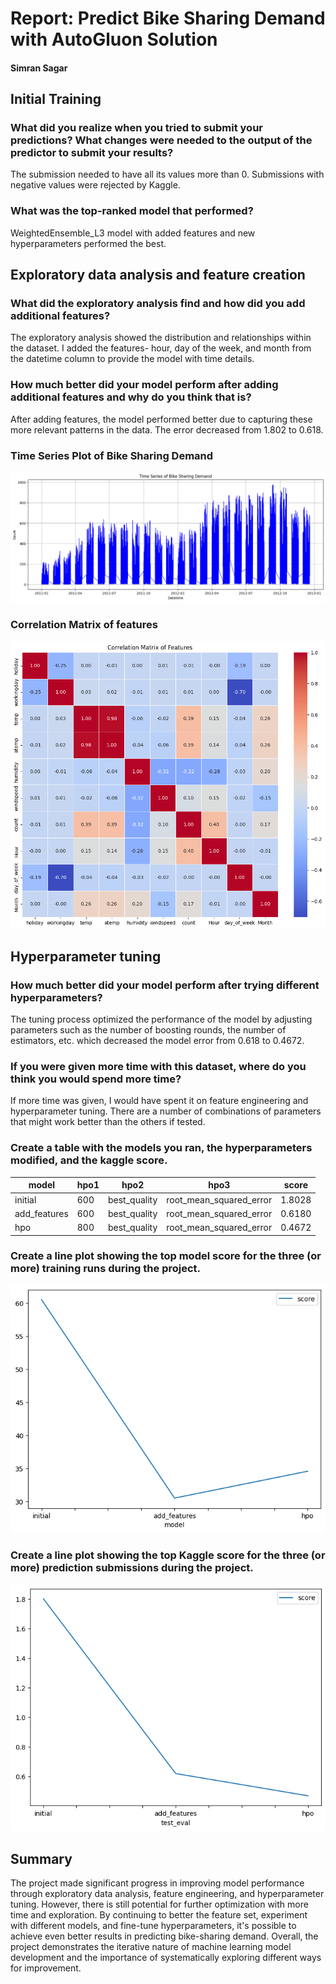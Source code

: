# Report: Predict Bike Sharing Demand with AutoGluon Solution
#### Simran Sagar

## Initial Training
### What did you realize when you tried to submit your predictions? What changes were needed to the output of the predictor to submit your results?
The submission needed to have all its values more than 0. Submissions with negative values were rejected by Kaggle.

### What was the top-ranked model that performed?
WeightedEnsemble_L3 model with added features and new hyperparameters performed the best.

## Exploratory data analysis and feature creation
### What did the exploratory analysis find and how did you add additional features?
The exploratory analysis showed the distribution and relationships within the dataset. 
I added the features- hour, day of the week, and month from the datetime column to provide the model with time details.

### How much better did your model perform after adding additional features and why do you think that is?
After adding features, the model performed better due to capturing these more relevant patterns in the data. The error decreased from 1.802 to 0.618.

### Time Series Plot of Bike Sharing Demand

![](img/time_series.png)

### Correlation Matrix of features

![](img/corr.png)

## Hyperparameter tuning
### How much better did your model perform after trying different hyperparameters?
The tuning process optimized the performance of the model by adjusting parameters such as the number of boosting rounds, the number of estimators, etc. which decreased the model error from 0.618 to 0.4672.

### If you were given more time with this dataset, where do you think you would spend more time?
If more time was given, I would have spent it on feature engineering and hyperparameter tuning. There are a number of combinations of parameters that might work better than the others if tested.

### Create a table with the models you ran, the hyperparameters modified, and the kaggle score.
|model|hpo1|hpo2|hpo3|score|
|--|--|--|--|--|
|initial|600|best_quality|root_mean_squared_error|1.8028|
|add_features|600|best_quality|root_mean_squared_error|0.6180|
|hpo|800|best_quality|root_mean_squared_error|0.4672|

### Create a line plot showing the top model score for the three (or more) training runs during the project.

![](img/trainscore.png)

### Create a line plot showing the top Kaggle score for the three (or more) prediction submissions during the project.

![](img/testscore.png)

## Summary
The project made significant progress in improving model performance through exploratory data analysis, feature engineering, and hyperparameter tuning. However, there is still potential for further optimization with more time and exploration. By continuing to better the feature set, experiment with different models, and fine-tune hyperparameters, it's possible to achieve even better results in predicting bike-sharing demand.
Overall, the project demonstrates the iterative nature of machine learning model development and the importance of systematically exploring different ways for improvement.

